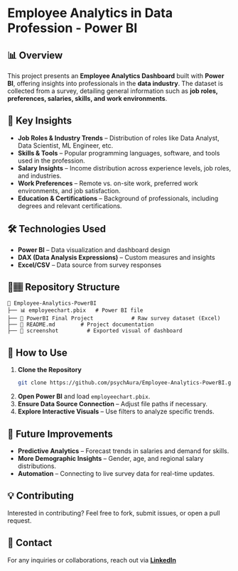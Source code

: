 # Employee Analytics in Data Profession - Power BI

## 📊 Overview
This project presents an **Employee Analytics Dashboard** built with **Power BI**, offering insights into professionals in the **data industry**. The dataset is collected from a survey, detailing general information such as **job roles, preferences, salaries, skills, and work environments**.

## 🚀 Key Insights
- **Job Roles & Industry Trends** – Distribution of roles like Data Analyst, Data Scientist, ML Engineer, etc.
- **Skills & Tools** – Popular programming languages, software, and tools used in the profession.
- **Salary Insights** – Income distribution across experience levels, job roles, and industries.
- **Work Preferences** – Remote vs. on-site work, preferred work environments, and job satisfaction.
- **Education & Certifications** – Background of professionals, including degrees and relevant certifications.

## 🛠️ Technologies Used
- **Power BI** – Data visualization and dashboard design  
- **DAX (Data Analysis Expressions)** – Custom measures and insights  
- **Excel/CSV** – Data source from survey responses  

## 💂️🏽 Repository Structure
```
📁 Employee-Analytics-PowerBI  
├── 📊 employeechart.pbix   # Power BI file  
├── 📂 PowerBI Final Project            # Raw survey dataset (Excel)  
├── 📝 README.md        # Project documentation  
├── 📄 screenshot         # Exported visual of dashboard  
```

## 📖 How to Use
1. **Clone the Repository**  
   ```sh
   git clone https://github.com/psychAura/Employee-Analytics-PowerBI.git
   ```
2. **Open Power BI** and load `employeechart.pbix`.  
3. **Ensure Data Source Connection** – Adjust file paths if necessary.  
4. **Explore Interactive Visuals** – Use filters to analyze specific trends.  

## 📌 Future Improvements
- **Predictive Analytics** – Forecast trends in salaries and demand for skills.  
- **More Demographic Insights** – Gender, age, and regional salary distributions.  
- **Automation** – Connecting to live survey data for real-time updates.  

## 💡 Contributing
Interested in contributing? Feel free to fork, submit issues, or open a pull request.  

## 📩 Contact
For any inquiries or collaborations, reach out via **[LinkedIn](https://www.linkedin.com/in/kausara-kpabia)** 
